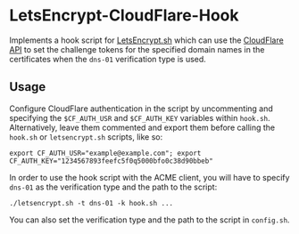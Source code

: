 # LetsEncrypt-CloudFlare-Hook

Implements a hook script for [LetsEncrypt.sh](https://github.com/lukas2511/letsencrypt.sh) which can use the [CloudFlare API](https://api.cloudflare.com/) to set the challenge tokens for the specified domain names in the certificates when the `dns-01` verification type is used.

## Usage

Configure CloudFlare authentication in the script by uncommenting and specifying the `$CF_AUTH_USR` and `$CF_AUTH_KEY` variables within `hook.sh`. Alternatively, leave them commented and export them before calling the `hook.sh` or `letsencrypt.sh` scripts, like so:

	export CF_AUTH_USR="example@example.com"; export CF_AUTH_KEY="1234567893feefc5f0q5000bfo0c38d90bbeb"

In order to use the hook script with the ACME client, you will have to specify `dns-01` as the verification type and the path to the script:

	./letsencrypt.sh -t dns-01 -k hook.sh ...

You can also set the verification type and the path to the script in `config.sh`.